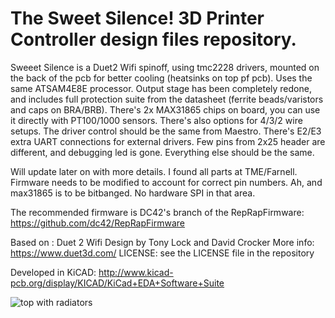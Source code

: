 # The Sweet Silence! 3D Printer Controller design files repository.

Sweeet Silence is a Duet2 Wifi spinoff, using tmc2228 drivers, mounted on the back of the pcb for better 
cooling (heatsinks on top pf pcb). Uses the same ATSAM4E8E processor. Output stage has been completely redone,
and includes full protection suite from the datasheet (ferrite beads/varistors and caps on BRA/BRB).
There's 2x MAX31865 chips on board, you can use it directly with PT100/1000 sensors. There's also options
for 4/3/2 wire setups.
The driver control should be the same from Maestro.
There's E2/E3 extra UART connections for external drivers.
Few pins from 2x25 header are different, and debugging led is gone. Everything else should be the same.

Will update later on with more details. I found all parts at TME/Farnell. 
Firmware needs to be modified to account for correct pin numbers.
Ah, and max31865 is to be bitbanged. No hardware SPI in that area.

The recommended firmware is DC42's branch of the RepRapFirmware:
https://github.com/dc42/RepRapFirmware

Based on :
Duet 2 Wifi 
Design by Tony Lock and David Crocker
More info:
https://www.duet3d.com/
LICENSE: see the LICENSE file in the repository


Developed in KiCAD: http://www.kicad-pcb.org/display/KICAD/KiCad+EDA+Software+Suite

![top with radiators](https://user-images.githubusercontent.com/8607897/47755948-e9cddf80-dca8-11e8-895e-a32944326470.png)
